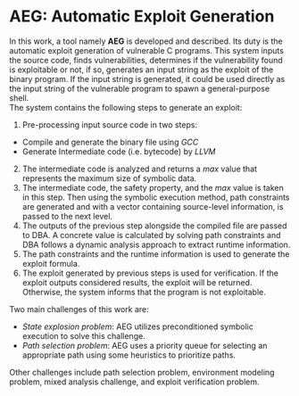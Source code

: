 # AEG: Automatic Exploit Generation  
In this work, a tool namely **AEG** is developed and described. Its duty is the automatic exploit generation of vulnerable C programs. This system inputs the source code, finds vulnerabilities, determines if the vulnerability found is exploitable or not, if so, generates an input string as the exploit of the binary program. If the input string is generated, it could be used directly as the input string of the vulnerable program to spawn a general-purpose shell.  
The system contains the following steps to generate an exploit:
1. Pre-processing input source code in two steps:
- Compile and generate the binary file using *GCC*
- Generate Intermediate code (i.e. bytecode) by *LLVM*
2. The intermediate code is analyzed and returns a *max* value that represents the maximum size of symbolic data.
3. The intermediate code, the safety property, and the *max* value is taken in this step. Then using the symbolic execution method, path constraints are generated and with a vector containing source-level information, is passed to the next level.
4. The outputs of the previous step alongside the compiled file are passed to DBA. A concrete value is calculated by solving path constraints and DBA follows a dynamic analysis approach to extract runtime information.
5. The path constraints and the runtime information is used to generate the exploit formula.
6. The exploit generated by previous steps is used for verification. If the exploit outputs considered results, the exploit will be returned. Otherwise, the system informs that the program is not exploitable.
  
Two main challenges of this work are:  
- *State explosion problem*: AEG utilizes preconditioned symbolic execution to solve this challenge.
- *Path selection problem*: AEG uses a priority queue for selecting an appropriate path using some heuristics to prioritize paths.  
  
Other challenges include path selection problem, environment modeling problem, mixed analysis challenge, and exploit verification problem.
